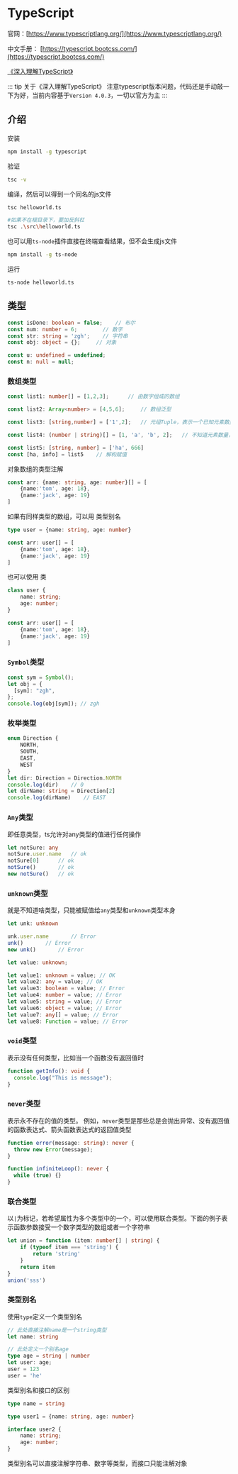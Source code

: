 # TypeScript

官网：[https://www.typescriptlang.org/](https://www.typescriptlang.org/)

中文手册： [https://typescript.bootcss.com/](https://typescript.bootcss.com/)

[《深入理解TypeScript》](https://jkchao.github.io/typescript-book-chinese/)

::: tip 关于《深入理解TypeScript》
注意typescript版本问题，代码还是手动敲一下为好，当前内容基于`Version 4.0.3`，一切以官方为主
:::

## 介绍

安装
```sh
npm install -g typescript
```
验证
```sh
tsc -v 
```
编译，然后可以得到一个同名的js文件
```sh
tsc helloworld.ts

#如果不在根目录下，要加反斜杠
tsc .\src\helloworld.ts
```
也可以用`ts-node`插件直接在终端查看结果，但不会生成js文件
```sh
npm install -g ts-node
```
运行
```
ts-node helloworld.ts
```

## 类型

```typescript
const isDone: boolean = false;    // 布尔
const num: number = 6;        // 数字
const str: string = 'zgh';    // 字符串
const obj: object = {};     // 对象

const u: undefined = undefined;
const n: null = null;
```
### 数组类型
```typescript
const list1: number[] = [1,2,3];      // 由数字组成的数组

const list2: Array<number> = [4,5,6];     // 数组泛型

const list3: [string,number] = ['1',2];   // 元组Tuple，表示一个已知元素数量和类型的数组

const list4: (number | string)[] = [1, 'a', 'b', 2];   // 不知道元素数量，类型已知

const list5: [string, number] = ['ha', 666]
const [ha, info] = list5    // 解构赋值
```
对象数组的类型注解
```typescript
const arr: {name: string, age: number}[] = [
    {name:'tom', age: 18},
    {name:'jack', age: 19}
]
```
如果有同样类型的数组，可以用 类型别名
```typescript
type user = {name: string, age: number}

const arr: user[] = [
    {name:'tom', age: 18},
    {name:'jack', age: 19}
]
```
也可以使用 类
```typescript
class user {
    name: string;
    age: number;
}

const arr: user[] = [
    {name:'tom', age: 18},
    {name:'jack', age: 19}
]
```


### `Symbol`类型
```typescript
const sym = Symbol();
let obj = {
  [sym]: "zgh",
};
console.log(obj[sym]); // zgh
```

### 枚举类型
```typescript
enum Direction {
    NORTH,
    SOUTH,
    EAST,
    WEST
}
let dir: Direction = Direction.NORTH
console.log(dir)    // 0
let dirName: string = Direction[2]
console.log(dirName)    // EAST
```

### `Any`类型
即任意类型，ts允许对any类型的值进行任何操作
```typescript
let notSure: any
notSure.user.name   // ok
notSure[0]      // ok
notSure()       // ok
new notSure()   // ok
```

### `unknown`类型
就是不知道啥类型，只能被赋值给`any`类型和`unknown`类型本身
```typescript
let unk: unknown

unk.user.name       // Error
unk()       // Error
new unk()       // Error

let value: unknown;

let value1: unknown = value; // OK
let value2: any = value; // OK
let value3: boolean = value; // Error
let value4: number = value; // Error
let value5: string = value; // Error
let value6: object = value; // Error
let value7: any[] = value; // Error
let value8: Function = value; // Error
```

### `void`类型
表示没有任何类型，比如当一个函数没有返回值时
```typescript
function getInfo(): void {
  console.log("This is message");
}
```

### `never`类型
表示永不存在的值的类型。 例如，`never`类型是那些总是会抛出异常、没有返回值的函数表达式、箭头函数表达式的返回值类型
```typescript
function error(message: string): never {
  throw new Error(message);
}

function infiniteLoop(): never {
  while (true) {}
}
```

### 联合类型
以`|`为标记，若希望属性为多个类型中的一个，可以使用联合类型。下面的例子表示函数参数接受一个数字类型的数组或者一个字符串
```typescript
let union = function (item: number[] | string) {
    if (typeof item === 'string') {
        return 'string'
    }
    return item
}
union('sss')
```

### 类型别名
使用`type`定义一个类型别名
```typescript
// 此处直接注解name是一个string类型
let name: string

// 此处定义一个别名age
type age = string | number
let user: age;
user = 123
user = 'he'
```

类型别名和接口的区别

```typescript
type name = string

type user1 = {name: string, age: number}

interface user2 {
    name: string;
    age: number;
}
```
类型别名可以直接注解字符串、数字等类型，而接口只能注解对象
